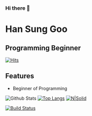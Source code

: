 ### Hi there 👋
# Han Sung Goo
## Programming Beginner
[![Hits](https://hits.seeyoufarm.com/api/count/incr/badge.svg?url=https%3A%2F%2Fgithub.com%2FSunggooHan&count_bg=%239A9A9A&title_bg=%23555555&icon=&icon_color=%23E7E7E7&title=hits&edge_flat=false)](https://hits.seeyoufarm.com)
## Features
- Beginner of Programming


![Github Stats](https://github-readme-stats.vercel.app/api?username=SunggooHan&theme=github_dark&show_icons=true)
[![Top Langs](https://github-readme-stats.vercel.app/api/top-langs/?username=SunggooHan&theme=github_dark&layout=compact)](https://github.com/anuraghazra/github-readme-stats)
[![N|Solid](https://cldup.com/dTxpPi9lDf.thumb.png)](https://nodesource.com/products/nsolid)

[![Build Status](https://travis-ci.org/joemccann/dillinger.svg?branch=master)](https://travis-ci.org/joemccann/dillinger)
